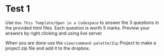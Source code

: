 # Test 1

Use `Use This Template/Open in a Codespace` to answer the 3 questions in the provided html files. Each question is worth 5 marks. Preview your answers by right clicking and using live server

When you are done use the `view/command palette/Zip` Project to make a project.zip file and add it to the dropbox. 
